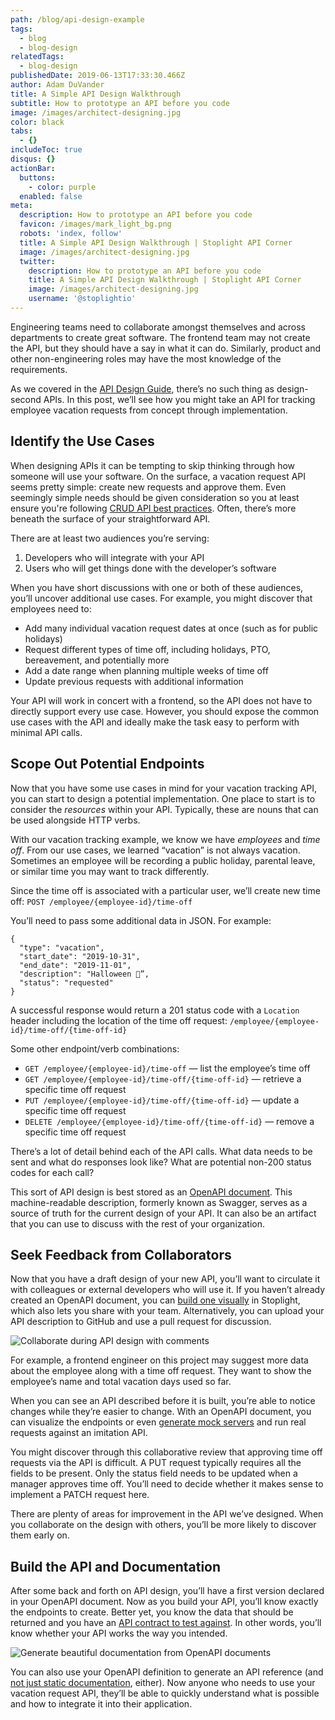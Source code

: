 ```yaml
---
path: /blog/api-design-example
tags:
  - blog
  - blog-design
relatedTags:
  - blog-design
publishedDate: 2019-06-13T17:33:30.466Z
author: Adam DuVander
title: A Simple API Design Walkthrough
subtitle: How to prototype an API before you code
image: /images/architect-designing.jpg
color: black
tabs:
  - {}
includeToc: true
disqus: {}
actionBar:
  buttons:
    - color: purple
  enabled: false
meta:
  description: How to prototype an API before you code
  favicon: /images/mark_light_bg.png
  robots: 'index, follow'
  title: A Simple API Design Walkthrough | Stoplight API Corner
  image: /images/architect-designing.jpg
  twitter:
    description: How to prototype an API before you code
    title: A Simple API Design Walkthrough | Stoplight API Corner
    image: /images/architect-designing.jpg
    username: '@stoplightio'
---
```

Engineering teams need to collaborate amongst themselves and across departments to create great software. The frontend team may not create the API, but they should have a say in what it can do. Similarly, product and other non-engineering roles may have the most knowledge of the requirements.

As we covered in the [API Design Guide](https://stoplight.io/api-design-guide/basics/), there’s no such thing as design-second APIs. In this post, we’ll see how you might take an API for tracking employee vacation requests from concept through implementation. 

## Identify the Use Cases

When designing APIs it can be tempting to skip thinking through how someone will use your software. On the surface, a vacation request API seems pretty simple: create new requests and approve them. Even seemingly simple needs should be given consideration so you at least ensure you're following [CRUD API best practices](https://stoplight.io/blog/crud-api-design/). Often, there’s more beneath the surface of your straightforward API.

There are at least two audiences you’re serving:

1. Developers who will integrate with your API
2. Users who will get things done with the developer’s software

When you have short discussions with one or both of these audiences, you’ll uncover additional use cases. For example, you might discover that employees need to:

* Add many individual vacation request dates at once (such as for public holidays)
* Request different types of time off, including holidays, PTO, bereavement, and potentially more
* Add a date range when planning multiple weeks of time off
* Update previous requests with additional information

Your API will work in concert with a frontend, so the API does not have to directly support every use case. However, you should expose the common use cases with the API and ideally make the task easy to perform with minimal API calls.

## Scope Out Potential Endpoints

Now that you have some use cases in mind for your vacation tracking API, you can start to design a potential implementation. One place to start is to consider the _resources_ within your API. Typically, these are nouns that can be used alongside HTTP verbs.

With our vacation tracking example, we know we have _employees_ and _time off_. From our use cases, we learned “vacation” is not always vacation. Sometimes an employee will be recording a public holiday, parental leave, or similar time you may want to track differently. 

Since the time off is associated with a particular user, we’ll create new time off:
`POST /employee/{employee-id}/time-off`

You’ll need to pass some additional data in JSON. For example:

```
{
  "type": "vacation",
  "start_date": "2019-10-31",
  "end_date": "2019-11-01",
  "description": "Halloween 🎃”,
  "status": "requested"
}
```

A successful response would return a 201 status code with a `Location` header including the location of the time off request: `/employee/{employee-id}/time-off/{time-off-id}`

Some other endpoint/verb combinations:

* `GET /employee/{employee-id}/time-off` — list the employee’s time off
* `GET /employee/{employee-id}/time-off/{time-off-id}` — retrieve a specific time off request
* `PUT /employee/{employee-id}/time-off/{time-off-id}` — update a specific time off request
* `DELETE /employee/{employee-id}/time-off/{time-off-id}` — remove a specific time off request

There’s a lot of detail behind each of the API calls. What data needs to be sent and what do responses look like? What are potential non-200 status codes for each call?

This sort of API design is best stored as an [OpenAPI document](https://stoplight.io/api-design-guide/oas-spec/). This machine-readable description, formerly known as Swagger, serves as a source of truth for the current design of your API. It can also be an artifact that you can use to discuss with the rest of your organization.

## Seek Feedback from Collaborators

Now that you have a draft design of your new API, you’ll want to circulate it with colleagues or external developers who will use it. If you haven’t already created an OpenAPI document, you can [build one visually](https://next.stoplight.io/) in Stoplight, which also lets you share with your team. Alternatively, you can upload your API description to GitHub and use a pull request for discussion.

![Collaborate during API design with comments](/images/discussions.gif)

For example, a frontend engineer on this project may suggest more data about the employee along with a time off request. They want to show the employee’s name and total vacation days used so far.

When you can see an API described before it is built, you’re able to notice changes while they’re easier to change. With an OpenAPI document, you can visualize the endpoints or even [generate mock servers](https://stoplight.io/mocking/) and run real requests against an imitation API.

You might discover through this collaborative review that approving time off requests via the API is difficult. A PUT request typically requires all the fields to be present. Only the status field needs to be updated when a manager approves time off. You’ll need to decide whether it makes sense to implement a PATCH request here.

There are plenty of areas for improvement in the API we’ve designed. When you collaborate on the design with others, you’ll be more likely to discover them early on.

## Build the API and Documentation

After some back and forth on API design, you’ll have a first version declared in your OpenAPI document. Now as you build your API, you’ll know exactly the endpoints to create. Better yet, you know the data that should be returned and you have an [API contract to test against](https://stoplight.io/blog/what-is-api-testing/). In other words, you’ll know whether your API works the way you intended.

![Generate beautiful documentation from OpenAPI documents](/images/docs_header.png)

You can also use your OpenAPI definition to generate an API reference (and [not just static documentation](https://stoplight.io/blog/beyond-static-documentation/), either). Now anyone who needs to use your vacation request API, they’ll be able to quickly understand what is possible and how to integrate it into their application.
